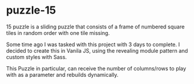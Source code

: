 # puzzle-15
15 puzzle is a sliding puzzle that consists of a frame of numbered square tiles in random order with one tile missing.

Some time ago I was tasked with this project with 3 days to complete. I decided to create this in Vanila JS, 
using the revealing module pattern and custom styles with Sass. 

This Puzzle in particular, can receive the number of columns/rows to play with as a parameter and rebuilds dynamically. 
